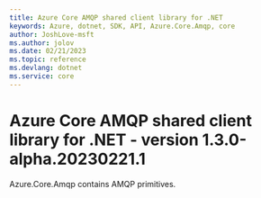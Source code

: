 ```yaml
---
title: Azure Core AMQP shared client library for .NET
keywords: Azure, dotnet, SDK, API, Azure.Core.Amqp, core
author: JoshLove-msft
ms.author: jolov
ms.date: 02/21/2023
ms.topic: reference
ms.devlang: dotnet
ms.service: core
---
```

# Azure Core AMQP shared client library for .NET - version 1.3.0-alpha.20230221.1 


Azure.Core.Amqp contains AMQP primitives. 

